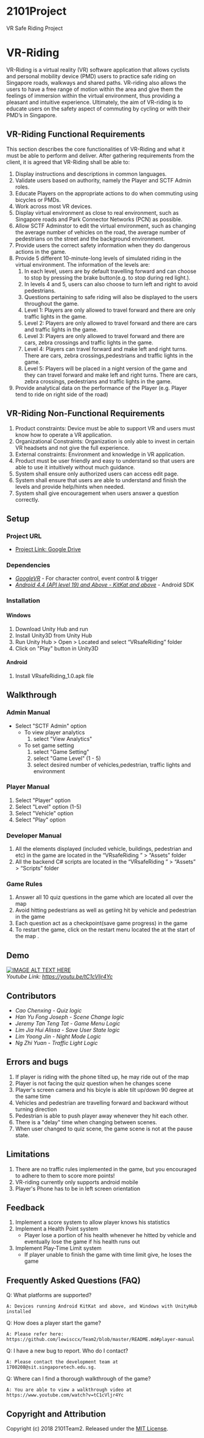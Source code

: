 # 2101Project
VR Safe Riding Project


# VR-Riding
VR-Riding is a virtual reality (VR) software application that allows cyclists and personal mobility device (PMD) users to practice safe riding on Singapore roads, walkways and shared paths. VR-riding also allows the users to have a free range of motion within the area and give them the feelings of immersion within the virtual environment, thus providing a pleasant and intuitive experience. Ultimately, the aim of VR-riding is to educate users on the safety aspect of commuting by cycling or with their PMD’s in Singapore.

## VR-Riding Functional Requirements
This section describes the core functionalities of VR-Riding and what it must be able to perform and deliver. After gathering requirements from the client, it is agreed that VR-Riding shall be able to:
1. Display instructions and descriptions in common languages.
2. Validate users based on authority, namely the Player and SCTF Admin roles.
3. Educate Players on the appropriate actions to do when commuting using bicycles or PMDs.
4. Work across most VR devices.
5. Display virtual environment as close to real environment, such as Singapore roads and Park Connector Networks (PCN) as possible.
6. Allow SCTF Adminstor to edit the virtual environment, such as changing the average number of vehicles on the road, the average number of pedestrians on the street and the background environment.
7. Provide users the correct safety information when they do dangerous actions in the game.
8. Provide 5 different 10-minute-long levels of simulated riding in the virtual environment. 
    The information of the levels are:
	1. In each level, users are by default travelling forward and can choose to stop by pressing the brake button(e.g. to stop 		during red light.). 
	2. In levels 4 and 5, users can also choose to turn left and right to avoid pedestrians.
	3. Questions pertaining to safe riding will also be displayed to the users throughout the game.
	4. Level 1: Players are only allowed to travel forward and there are only traffic lights in the game.
	5. Level 2: Players are only allowed to travel forward and there are cars and traffic lights in the game.
	6. Level 3: Players are only allowed to travel forward and there are cars, zebra crossings and traffic lights in the game.
	7. Level 4: Players can travel forward and make left and right turns. There are cars, zebra crossings,pedestrians and traffic 	            lights in the game.
	8. Level 5: Players will be placed in a night version of the game and they can travel forward and make left and right turns. 	            There are cars, zebra crossings, pedestrians and traffic lights in the game.
9. Provide analytical data on the performance of the Player (e.g. Player tend to ride on right side of the road)

## VR-Riding Non-Functional Requirements
1. Product constraints: Device must be able to support VR and users must know how to operate a VR application. 
2. Organizational Constraints: Organization is only able to invest in certain VR headsets and not give the full experience. 
3. External constraints: Environment and knowledge in VR application.   
4. Product must be user friendly and easy to understand so that users are able to use it intuitively without much guidance.
5. System shall ensure only authorized users can access edit page. 
6. System shall ensure that users are able to understand and finish the levels and provide help/hints when needed. 
7. System shall give encouragement when users answer a question correctly.

## Setup 

### Project URL
* [Project Link: Google Drive](https://drive.google.com/open?id=1HVzAYGdR2tUlPMDpsFwt39b-0ySC7_s4)

### Dependencies

* [*GoogleVR*](https://github.com/googlevr/gvr-unity-sdk) - For character control, event control & trigger
* [*Android 4.4 (API level 19) and Above - KitKat and above*](https://developer.android.com/studio/) - Android SDK

### Installation
#### Windows
1. Download Unity Hub and run 
2. Install Unity3D from Unity Hub
3. Run Unity Hub > Open > Located and select “VRsafeRiding” folder
4. Click on "Play" button in Unity3D

#### Android
1. Install VRsafeRiding_1.0.apk file 

## Walkthrough

### Admin Manual
*   Select "SCTF Admin" option
	* To view player analytics 
       1. select "View Analytics"
	* To set game setting 
      1. select "Game Setting"
      2. select "Game Level" (1 - 5)
      3. select desired number of vehicles,pedestrian, traffic lights and environment
  
### Player Manual
1. Select "Player" option
2. Select "Level" option (1-5)
3. Select "Vehicle" option
4. Select "Play" option

### Developer Manual
1. All the elements displayed (included vehicle, buildings, pedestrian and etc) in the game are located in the “VRsafeRiding ” > “Assets” folder
2. All the backend C# scripts are located in the “VRsafeRiding ” > “Assets” > “Scripts” folder

### Game Rules
 1. Answer all 10 quiz questions in the game which are located all over the map
 2. Avoid hitting pedestrians as well as getiing hit by vehicle and pedestrian 
    in the game
 3. Each question act as a checkpoint(save game progress) in the game 
 4. To restart the game, click on the restart menu located the at the start of the map .

## Demo
[![IMAGE ALT TEXT HERE](https://img.youtube.com/vi/tC1cVljr4Yc/0.jpg)](https://www.youtube.com/watch?v=tC1cVljr4Yc)  
*Youtube Link: https://youtu.be/tC1cVljr4Yc*

## Contributors

*  _Cao Chenxing - Quiz logic_
*  _Han Yu Fong Joseph - Scene Change logic_
*  _Jeremy Tan Teng Tat - Game Menu Logic_
*  _Lim Jia Hui Alissa - Save User State logic_
*  _Lim Yoong Jin - Night Mode Logic_
*  _Ng Zhi Yuan - Traffic Light Logic_


## Errors and bugs
   1. If player is riding with the phone tilted up, he may ride out of the map
   2. Player is not facing the quiz question when he changes scene
   3. Player's screen camera and his bicyle is able tilt up/down 90 degree at the same time
   4. Vehicles and pedestrian are travelling forward and backward without turning direction
   5. Pedestrian is able to push player away whenever they hit each other.
   6. There is a "delay" time when changing between scenes.
   7. When user changed to quiz scene, the game scene is not at the pause state.
   
   
## Limitations
   1. There are no traffic rules implemented in the game, but you encouraged to adhere to them to score more points!
   2. VR-riding currently only supports android mobile
   3. Player's Phone has to be in left screen orientation 

## Feedback
   1. Implement a score system to allow player knows his statistics
   2. Implement a Health Point system 
      * Player lose a portion of his health whenever he hitted by vehicle and eventually lose the game if his health runs out
   3. Implement Play-Time Limit system
      * If player unable to finish the game with time limit give, he loses the game

## Frequently Asked Questions (FAQ) 

Q: What platforms are supported?

``` 
A: Devices running Android KitKat and above, and Windows with UnityHub installed

```
Q: How does a player start the game?
```
A: Please refer here: https://github.com/lewisccx/Team2/blob/master/README.md#player-manual
```

Q: I have a new bug to report. Who do I contact?
```
A: Please contact the development team at 1700208@sit.singaporetech.edu.sg.
```

Q: Where can I find a thorough walkthrough of the game?
```
A: You are able to view a walkthrough video at https://www.youtube.com/watch?v=tC1cVljr4Yc
```

## Copyright and Attribution

Copyright (c) 2018 2101Team2. Released under the [MIT License](https://github.com/lewisccx/Team2/blob/master/LICENSE.MD).
